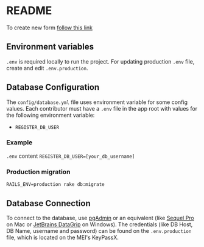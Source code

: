 # README

To create new form [follow this link](new_form_process.md)

## Environment variables
`.env` is required locally to run the project. For updating production `.env` file, create and edit `.env.production`.

## Database Configuration

The `config/database.yml` file uses environment variable for some config values. Each contributor must have a `.env` file in the app root with values for the following environment variable:

* `REGISTER_DB_USER`

### Example
    
`.env` content
`REGISTER_DB_USER=[your_db_username]`

### Production migration
`RAILS_ENV=production rake db:migrate`

## Database Connection

To connect to the database, use [pgAdmin](https://www.pgadmin.org/) or an equivalent (like [Sequel Pro](https://www.sequelpro.com/) on Mac or [JetBrains DataGrip](https://www.jetbrains.com/datagrip/) on Windows).
The credentials (like DB Host, DB Name, username and password) can be found on the `.env.production` file, which is located on the MEI's KeyPassX.
